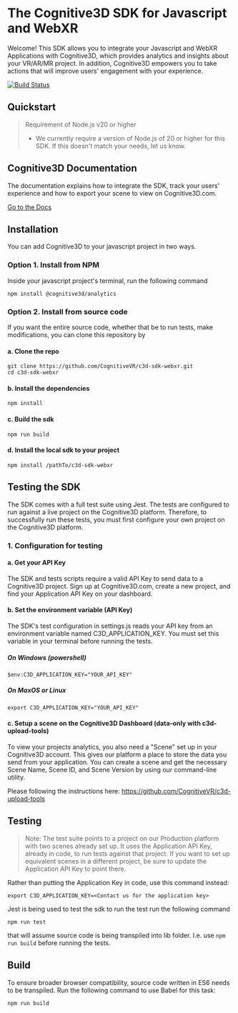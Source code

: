 # The Cognitive3D SDK for Javascript and WebXR

Welcome!  This SDK allows you to integrate your Javascript and WebXR Applications with Cognitive3D, which provides analytics and insights about your VR/AR/MR project.  In addition, Cognitive3D empowers you to take actions that will improve users' engagement with your experience.

[![Build Status](https://travis-ci.org/CognitiveVR/cvr-sdk-js.svg?branch=master)](https://travis-ci.org/CognitiveVR/cvr-sdk-js)

## Quickstart

> Requirement of Node.js v20 or higher
>
> * We currently require a version of Node.js of 20 or higher for this SDK. If this doesn't match your needs, let us know.

## Cognitive3D Documentation

The documentation explains how to integrate the SDK, track your users' experience and how to export your scene to view on Cognitive3D.com.

[Go to the Docs](http://docs.cognitive3d.com/webxr/get-started/)

## Installation 
You can add Cognitive3D to your javascript project in two ways. 
### Option 1. Install from NPM
Inside your javascript project's terminal, run the following command 
```
npm install @cognitive3d/analytics
```
### Option 2. Install from source code
If you want the entire source code, whether that be to run tests, make modifications, you can clone this repository by
#### a. Clone the repo
```
git clone https://github.com/CognitiveVR/c3d-sdk-webxr.git
cd c3d-sdk-webxr
```
#### b. Install the dependencies
```
npm install
```
#### c. Build the sdk
```
npm run build
```
#### d. Install the local sdk to your project 
```
npm install /pathTo/c3d-sdk-webxr
```
## Testing the SDK 
The SDK comes with a full test suite using Jest. The tests are configured to run against a live project on the Cognitive3D platform. Therefore, to successfully run these tests, you must first configure your own project on the Cognitive3D platform.

### 1. Configuration for testing 
#### a. Get your API Key
The SDK and tests scripts require a valid API Key to send data to a Cognitive3D project. Sign up at Cognitive3D.com, create a new project, and find your Application API Key on your dashboard.
#### b. Set the environment variable (API Key) 
The SDK's test configuration in settings.js reads your API key from an environment variable named C3D_APPLICATION_KEY. You must set this variable in your terminal before running the tests. 
##### On Windows (powershell) 
```
$env:C3D_APPLICATION_KEY="YOUR_API_KEY"
```
##### On MaxOS or Linux
```
export C3D_APPLICATION_KEY="YOUR_API_KEY"
```
#### c. Setup a scene on the Cognitive3D Dashboard (data-only with c3d-upload-tools) 
To view your projects analytics, you also need a "Scene" set up in your Cognitive3D account. This gives our platform a place to store the data you send from your application. You can create a scene and get the necessary Scene Name, Scene ID, and Scene Version by using our command-line utility.

Please following the instructions here: https://github.com/CognitiveVR/c3d-upload-tools



## Testing

> Note: The test suite points to a project on our Production platform with two scenes already set up. It uses the Application API Key, already in code, to run tests against that project. If you want to set up equivalent scenes in a different project, be sure to update the Application API Key to point there.

Rather than putting the Application Key in code, use this command instead:

`export C3D_APPLICATION_KEY=<Contact us for the application key>`

Jest is being used to test the sdk to run the test run the following command

`npm run test`

that will assume source code is being transpiled into lib folder. I.e. use `npm run build` before running the tests.

## Build

To ensure broader browser compatibility, source code written in ES6 needs to be transpiled. Run the following command to use Babel for this task:

`npm run build`
